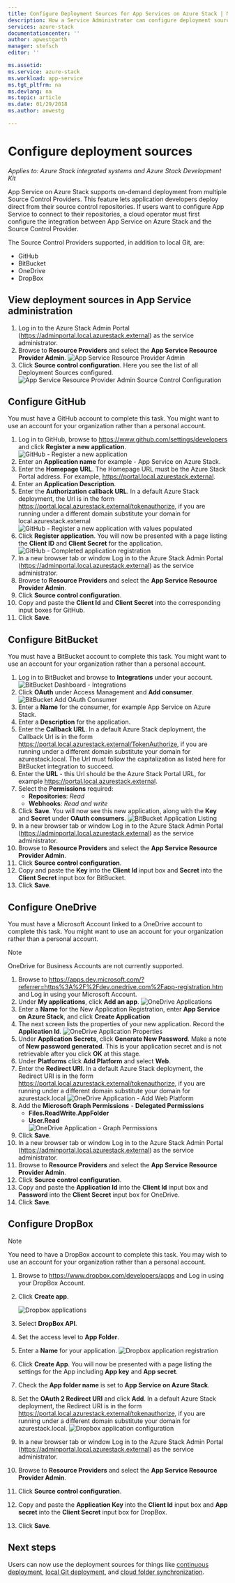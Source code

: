 ```yaml
---
title: Configure Deployment Sources for App Services on Azure Stack | Microsoft Docs
description: How a Service Administrator can configure deployment sources (Git, GitHub, BitBucket, DropBox and OneDrive) for App Service on Azure Stack
services: azure-stack
documentationcenter: ''
author: apwestgarth
manager: stefsch
editor: ''

ms.assetid:
ms.service: azure-stack
ms.workload: app-service
ms.tgt_pltfrm: na
ms.devlang: na
ms.topic: article
ms.date: 01/29/2018
ms.author: anwestg

---
```


# Configure deployment sources
*Applies to: Azure Stack integrated systems and Azure Stack Development Kit*


App Service on Azure Stack supports on-demand deployment from multiple Source Control Providers. This feature lets application developers deploy direct from their source control repositories. If users want to configure App Service to connect to their repositories, a cloud operator must first configure the integration between App Service on Azure Stack and the Source Control Provider.  

The Source Control Providers supported, in addition to local Git, are:

* GitHub
* BitBucket
* OneDrive
* DropBox

## View deployment sources in App Service administration

1. Log in to the Azure Stack Admin Portal (https://adminportal.local.azurestack.external) as the service administrator.
2. Browse to **Resource Providers** and select the **App Service Resource Provider Admin**.
    ![App Service Resource Provider Admin][1]
3. Click **Source control configuration**.  Here you see the list of all Deployment Sources configured.
    ![App Service Resource Provider Admin Source Control Configuration][2]

## Configure GitHub

You must have a GitHub account to complete this task. You might want to use an account for your organization rather than a personal account.

1. Log in to GitHub, browse to https://www.github.com/settings/developers and click **Register a new application**.
    ![GitHub - Register a new application][3]
2. Enter an **Application name** for example - App Service on Azure Stack.
3. Enter the **Homepage URL**. The Homepage URL must be the Azure Stack Portal address. For example, https://portal.local.azurestack.external.
4. Enter an **Application Description**.
5. Enter the **Authorization callback URL**.  In a default Azure Stack deployment, the Url is in the form https://portal.local.azurestack.external/tokenauthorize, if you are running under a different domain substitute your domain for local.azurestack.external
    ![GitHub - Register a new application with values populated][4]
6. Click **Register application**.  You will now be presented with a page listing the **Client ID** and **Client Secret** for the application.
    ![GitHub - Completed application registration][5]
7.  In a new browser tab or window Log in to the Azure Stack Admin Portal (https://adminportal.local.azurestack.external) as the service administrator.
8.  Browse to **Resource Providers** and select the **App Service Resource Provider Admin**.
9. Click **Source control configuration**.
10. Copy and paste the **Client Id** and **Client Secret** into the corresponding input boxes for GitHub.
11. Click **Save**.

## Configure BitBucket

You must have a BitBucket account to complete this task. You might want to use an account for your organization rather than a personal account.

1. Log in to BitBucket and browse to **Integrations** under your account.
    ![BitBucket Dashboard - Integrations][7]
2. Click **OAuth** under Access Management and **Add consumer**.
    ![BitBucket Add OAuth Consumer][8]
3. Enter a **Name** for the consumer, for example App Service on Azure Stack.
4. Enter a **Description** for the application.
5. Enter the **Callback URL**.  In a default Azure Stack deployment, the Callback Url is in the form https://portal.local.azurestack.external/TokenAuthorize, if you are running under a different domain substitute your domain for azurestack.local.  The Url must follow the capitalization as listed here for BitBucket integration to succeed.
6. Enter the **URL** - this Url should be the Azure Stack Portal URL, for example https://portal.local.azurestack.external.
7. Select the **Permissions** required:
    - **Repositories**: *Read*
    - **Webhooks**: *Read and write*
8. Click **Save**.  You will now see this new application, along with the **Key** and **Secret** under **OAuth consumers**.
    ![BitBucket Application Listing][9]
9.  In a new browser tab or window Log in to the Azure Stack Admin Portal (https://adminportal.local.azurestack.external) as the service administrator.
10.  Browse to **Resource Providers** and select the **App Service Resource Provider Admin**.
11. Click **Source control configuration**.
12. Copy and paste the **Key** into the **Client Id** input box and **Secret** into the **Client Secret** input box for BitBucket.
13. Click **Save**.


## Configure OneDrive

You must have a Microsoft Account linked to a OneDrive account to complete this task.  You might want to use an account for your organization rather than a personal account.

> [!NOTE]
> OneDrive for Business Accounts are not currently supported.

1. Browse to https://apps.dev.microsoft.com/?referrer=https%3A%2F%2Fdev.onedrive.com%2Fapp-registration.htm and Log in using your Microsoft Account.
2. Under **My applications**, click **Add an app**.
![OneDrive Applications][10]
3. Enter a **Name** for the New Application Registration, enter **App Service on Azure Stack**, and click **Create Application**
4. The next screen lists the properties of your new application. Record the **Application Id**.
![OneDrive Application Properties][11]
5. Under **Application Secrets**, click **Generate New Password**. Make a note of **New password generated**. This is your application secret and is not retrievable after you click **OK** at this stage.
6. Under **Platforms** click **Add Platform** and select **Web**.
7. Enter the **Redirect URI**.  In a default Azure Stack deployment, the Redirect URI is in the form https://portal.local.azurestack.external/tokenauthorize, if you are running under a different domain substitute your domain for azurestack.local
![OneDrive Application - Add Web Platform][12]
8. Add the **Microsoft Graph Permissions** - **Delegated Permissions**
    - **Files.ReadWrite.AppFolder**
    - **User.Read**  
      ![OneDrive Application - Graph Permissions][13]
9. Click **Save**.
10.  In a new browser tab or window Log in to the Azure Stack Admin Portal (https://adminportal.local.azurestack.external) as the service administrator.
11.  Browse to **Resource Providers** and select the **App Service Resource Provider Admin**.
12. Click **Source control configuration**.
13. Copy and paste the **Application Id** into the **Client Id** input box and **Password** into the **Client Secret** input box for OneDrive.
14. Click **Save**.

## Configure DropBox

> [!NOTE]
> You need to have a DropBox account to complete this task.  You may wish to use an account for your organization rather than a personal account.

1. Browse to https://www.dropbox.com/developers/apps and Log in using your DropBox Account.
2. Click **Create app**.

    ![Dropbox applications][14]

3. Select **DropBox API**.
4. Set the access level to **App Folder**.
5. Enter a **Name** for your application.
![Dropbox application registration][15]
6. Click **Create App**.  You will now be presented with a page listing the settings for the App including **App key** and **App secret**.
7. Check the **App folder name** is set to **App Service on Azure Stack**.
8. Set the **OAuth 2 Redirect URI** and click **Add**.  In a default Azure Stack deployment, the Redirect URI is in the form https://portal.local.azurestack.external/tokenauthorize, if you are running under a different domain substitute your domain for azurestack.local.
![Dropbox application configuration][16]
9.  In a new browser tab or window Log in to the Azure Stack Admin Portal (https://adminportal.local.azurestack.external) as the service administrator.
10.  Browse to **Resource Providers** and select the **App Service Resource Provider Admin**.
11. Click **Source control configuration**.
12. Copy and paste the **Application Key** into the **Client Id** input box and **App secret** into the **Client Secret** input box for DropBox.
13. Click **Save**.


<!--Image references-->
[1]: ./media/azure-stack-app-service-configure-deployment-sources/App-service-provider-admin.png
[2]: ./media/azure-stack-app-service-configure-deployment-sources/App-service-provider-admin-source-control-configuration.png
[3]: ./media/azure-stack-app-service-configure-deployment-sources/App-service-provider-admin-github-developer-applications.png
[4]: ./media/azure-stack-app-service-configure-deployment-sources/App-service-provider-admin-github-register-a-new-oauth-application-populated.png
[5]: ./media/azure-stack-app-service-configure-deployment-sources/App-service-provider-admin-github-register-a-new-oauth-application-complete.png
[6]: ./media/azure-stack-app-service-configure-deployment-sources/App-service-provider-admin-roles-management-server-repair-all.png
[7]: ./media/azure-stack-app-service-configure-deployment-sources/App-service-provider-admin-bitbucket-dashboard.png
[8]: ./media/azure-stack-app-service-configure-deployment-sources/App-service-provider-admin-bitbucket-access-management-add-oauth-consumer.png
[9]: ./media/azure-stack-app-service-configure-deployment-sources/App-service-provider-admin-bitbucket-access-management-add-oauth-consumer-complete.png
[10]: ./media/azure-stack-app-service-configure-deployment-sources/App-service-provider-admin-Onedrive-applications.png
[11]: ./media/azure-stack-app-service-configure-deployment-sources/App-service-provider-admin-Onedrive-application-registration.png
[12]: ./media/azure-stack-app-service-configure-deployment-sources/App-service-provider-admin-Onedrive-application-platform.png
[13]: ./media/azure-stack-app-service-configure-deployment-sources/App-service-provider-admin-Onedrive-application-graph-permissions.png
[14]: ./media/azure-stack-app-service-configure-deployment-sources/App-service-provider-admin-Dropbox-applications.png
[15]: ./media/azure-stack-app-service-configure-deployment-sources/App-service-provider-admin-Dropbox-application-registration.png
[16]: ./media/azure-stack-app-service-configure-deployment-sources/App-service-provider-admin-Dropbox-application-configuration.png

## Next steps

Users can now use the deployment sources for things like [continuous deployment](https://docs.microsoft.com/azure/app-service-web/app-service-continuous-deployment), [local Git deployment](https://docs.microsoft.com/azure/app-service-web/app-service-deploy-local-git), and [cloud folder synchronization](https://docs.microsoft.com/azure/app-service-web/app-service-deploy-content-sync).

